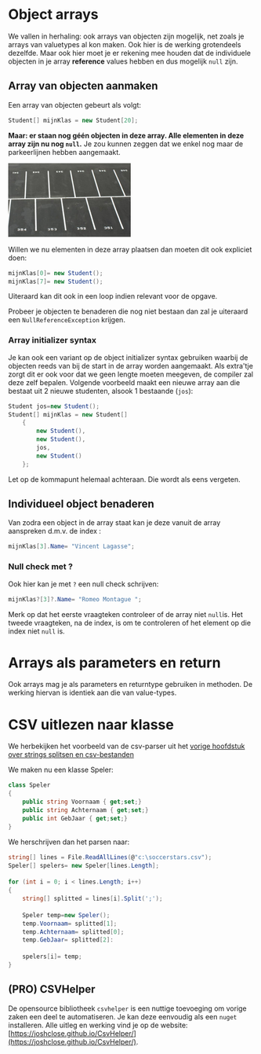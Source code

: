 # Object arrays

We vallen in herhaling: ook arrays van objecten zijn mogelijk, net zoals je arrays van valuetypes al kon maken. Ook hier is de werking grotendeels dezelfde. Maar ook hier moet je er rekening mee houden dat de individuele objecten in je array **reference** values hebben en dus mogelijk ``null`` zijn.

## Array van objecten aanmaken

Een array van objecten gebeurt als volgt:

```csharp
Student[] mijnKlas = new Student[20];
```

**Maar: er staan nog géén objecten in deze array. Alle elementen in deze array zijn nu nog ``null``.**
Je zou kunnen zeggen dat we enkel nog maar de parkeerlijnen hebben aangemaakt.

![](../assets/6_klassen/legearray.png)

Willen we nu elementen in deze array plaatsen dan moeten dit ook expliciet doen:

```csharp
mijnKlas[0]= new Student();
mijnKlas[7]= new Student();
```

Uiteraard kan dit ook in een loop indien relevant voor de opgave.

Probeer je objecten te benaderen die nog niet bestaan dan zal je uiteraard een ``NullReferenceException`` krijgen.

### Array initializer syntax

Je kan ook een variant op de object initializer syntax gebruiken waarbij de objecten reeds van bij de start in de array worden aangemaakt. Als extra'tje zorgt dit er ook voor dat we geen lengte moeten meegeven, de compiler zal deze zelf bepalen. Volgende voorbeeld maakt een nieuwe array aan die bestaat uit 2 nieuwe studenten, alsook 1 bestaande (``jos``):

```csharp
Student jos=new Student();
Student[] mijnKlas = new Student[]
    {
        new Student(),
        new Student(),
        jos,
        new Student()
    };
```

Let op de kommapunt helemaal achteraan. Die wordt als eens vergeten.

## Individueel object benaderen

Van zodra een object in de array staat kan je deze vanuit de array aanspreken d.m.v. de index :

```csharp
mijnKlas[3].Name= "Vincent Lagasse";
```

### Null check met ?

Ook hier kan je met ``?`` een null check schrijven:

```csharp
mijnKlas?[3]?.Name= "Romeo Montague ";
```
Merk op dat het eerste vraagteken controleer of de array niet ``null``is. Het tweede vraagteken, na de index, is om te controleren of het element op die index niet ``null`` is.

# Arrays als parameters en return

Ook arrays mag je als parameters en returntype gebruiken in methoden. De werking hiervan is identiek aan die van value-types.

# CSV uitlezen naar klasse

We herbekijken het voorbeeld van de csv-parser uit het [vorige hoofdstuk over strings splitsen en csv-bestanden](../10_advancedklassen/strings.md)

We maken nu een klasse Speler:

```csharp
class Speler
{
    public string Voornaam { get;set;}
    public string Achternaam { get;set;}
    public int GebJaar { get;set;}
}
```

We herschrijven dan het parsen naar:

```csharp
string[] lines = File.ReadAllLines(@"c:\soccerstars.csv");
Speler[] spelers= new Speler[lines.Length];

for (int i = 0; i < lines.Length; i++)
{
    string[] splitted = lines[i].Split(';');

    Speler temp=new Speler();
    temp.Voornaam= splitted[1];
    temp.Achternaam= splitted[0];
    temp.GebJaar= splitted[2]:

    spelers[i]= temp;
}
```

## (PRO) CSVHelper 

De opensource bibliotheek ``csvhelper`` is een nuttige toevoeging om vorige zaken een deel te automatiseren. Je kan deze eenvoudig als een ``nuget`` installeren. Alle uitleg en werking vind je op de website: [https://joshclose.github.io/CsvHelper/](https://joshclose.github.io/CsvHelper/).